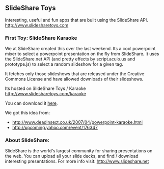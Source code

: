 ## SlideShare Toys ##
Interesting, useful and fun apps that are built using the SlideShare API.
http://www.slidesharetoys.com


### First Toy: SlideShare Karaoke ###
We at SlideShare created this over the last weekend. Its a cool powerpoint mixer to select a powerpoint presentation on the fly from SlideShare. It uses the SlideShare.net API (and pretty effects by script.aculo.us and prototype.js) to select a random slideshow for a given tag.

It fetches only those slideshows that are released under the Creative Commons License and have allowed downloads of their slideshows.

Its hosted on SlideShare Toys / Karaoke
http://www.slidesharetoys.com/karaoke

You can download it [here](http://slideshare-toys.googlecode.com/files/slideshare_karaoke.zip).

We got this idea from:
  * http://www.deadinsect.co.uk/2007/04/powerpoint-karaoke.html
  * http://upcoming.yahoo.com/event/176347

### About SlideShare: ###
SlideShare is the world's largest community for sharing presentations on the web. You can upload all your slide decks, and find / download interesting presentations. For more info visit: http://www.slideshare.net